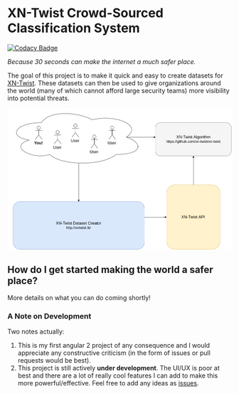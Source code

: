 # XN-Twist Crowd-Sourced Classification System

[![Codacy Badge](https://api.codacy.com/project/badge/Grade/564fcdb652254bb6be8fd8ba4fcde81b)](https://www.codacy.com/app/fhightower/crowd-sourced-dataset-creator)

*Because 30 seconds can make the internet a much safer place.*

The goal of this project is to make it quick and easy to create datasets for [XN-Twist](https://github.com/xn-twist/xn-twist). These datasets can then be used to give organizations around the world (many of which cannot afford large security teams) more visibility into potential threats.

![XN-Twist Layout](_images/xn-twist-layout.png?raw=true "XN-Twist Layout")

## How do I get started making the world a safer place?

More details on what you can do coming shortly!

### A Note on Development

Two notes actually:

1. This is my first angular 2 project of any consequence and I would appreciate any constructive criticism (in the form of issues or pull requests would be best).
2. This project is still actively **under development**. The UI/UX is poor at best and there are a lot of really cool features I can add to make this more powerful/effective. Feel free to add any ideas as [issues](https://github.com/xn-twist/crowd-sourced-dataset-creator/issues).
